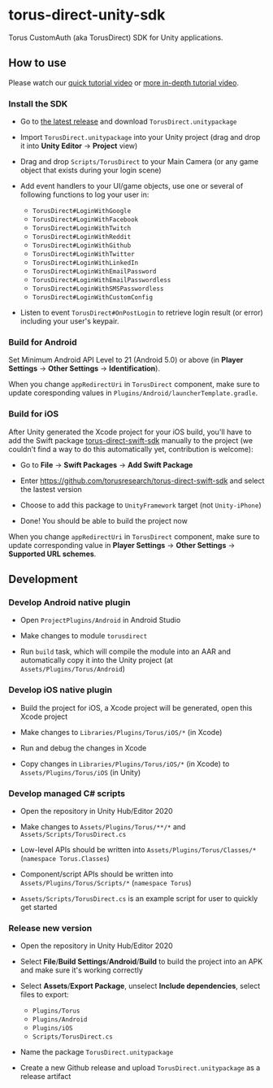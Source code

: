 # torus-direct-unity-sdk

Torus CustomAuth (aka TorusDirect) SDK for Unity applications.

## How to use

Please watch our [quick tutorial video](https://www.loom.com/share/caa9d6b5655c4c2990adcf719e52de74) or [more in-depth tutorial video](https://www.loom.com/share/fe0cf944958943df9567f29ef2c8092f).

### Install the SDK

- Go to [the latest release](/releases) and download `TorusDirect.unitypackage`

- Import `TorusDirect.unitypackage` into your Unity project (drag and drop it into **Unity Editor** → **Project** view)

- Drag and drop `Scripts/TorusDirect` to your Main Camera (or any game object that exists during your login scene)

- Add event handlers to your UI/game objects, use one or several of following functions to log your user in:

  - `TorusDirect#LoginWithGoogle`
  - `TorusDirect#LoginWithFacebook`
  - `TorusDirect#LoginWithTwitch`
  - `TorusDirect#LoginWithReddit`
  - `TorusDirect#LoginWithGithub`
  - `TorusDirect#LoginWithTwitter`
  - `TorusDirect#LoginWithLinkedIn`
  - `TorusDirect#LoginWithEmailPassword`
  - `TorusDirect#LoginWithEmailPasswordless`
  - `TorusDirect#LoginWithSMSPasswordless`
  - `TorusDirect#LoginWithCustomConfig`

- Listen to event `TorusDirect#OnPostLogin` to retrieve login result (or error) including your user's keypair.

### Build for Android

Set Minimum Android API Level to 21 (Android 5.0) or above (in **Player Settings** → **Other Settings** → **Identification**).

When you change `appRedirectUri` in `TorusDirect` component, make sure to update coresponding values in `Plugins/Android/launcherTemplate.gradle`.

### Build for iOS

After Unity generated the Xcode project for your iOS build, you'll have to add the Swift package [torus-direct-swift-sdk](https://github.com/torusresearch/torus-direct-swift-sdk) manually to the project (we couldn't find a way to do this automatically yet, contribution is welcome):

- Go to **File** → **Swift Packages** → **Add Swift Package**

- Enter https://github.com/torusresearch/torus-direct-swift-sdk and select the lastest version

- Choose to add this package to `UnityFramework` target (not `Unity-iPhone`)

- Done! You should be able to build the project now

When you change `appRedirectUri` in `TorusDirect` component, make sure to update corresponding value in **Player Settings** → **Other Settings** → **Supported URL schemes**.

## Development

### Develop Android native plugin

- Open `ProjectPlugins/Android` in Android Studio

- Make changes to module `torusdirect`

- Run `build` task, which will compile the module into an AAR and automatically copy it into the Unity project (at `Assets/Plugins/Torus/Android`)

### Develop iOS native plugin

- Build the project for iOS, a Xcode project will be generated, open this Xcode project

- Make changes to `Libraries/Plugins/Torus/iOS/*` (in Xcode)

- Run and debug the changes in Xcode

- Copy changes in `Libraries/Plugins/Torus/iOS/*` (in Xcode) to `Assets/Plugins/Torus/iOS` (in Unity)

### Develop managed C# scripts

- Open the repository in Unity Hub/Editor 2020

- Make changes to `Assets/Plugins/Torus/**/*` and `Assets/Scripts/TorusDirect.cs`

- Low-level APIs should be written into `Assets/Plugins/Torus/Classes/*` (`namespace Torus.Classes`)

- Component/script APIs should be written into `Assets/Plugins/Torus/Scripts/*` (`namespace Torus`)

- `Assets/Scripts/TorusDirect.cs` is an example script for user to quickly get started

### Release new version

- Open the repository in Unity Hub/Editor 2020

- Select **File**/**Build Settings**/**Android**/**Build** to build the project into an APK and make sure it's working correctly

- Select **Assets**/**Export Package**, unselect **Include dependencies**, select files to export:
  - `Plugins/Torus`
  - `Plugins/Android`
  - `Plugins/iOS`
  - `Scripts/TorusDirect.cs`

- Name the package `TorusDirect.unitypackage`

- Create a new Github release and upload `TorusDirect.unitypackage` as a release artifact
